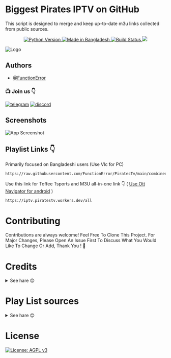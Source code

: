 
# Biggest Pirates IPTV on GitHub

This script is designed to merge and keep up-to-date m3u links collected from public sources.


<p align="center">

  <a href="https://www.python.org/">
    <img src="https://img.shields.io/badge/Made_With-Python_3.12%2B-blue"
         alt="Python Version">
  <a href="https://gitter.im/amitmerchant1990/electron-markdownify">
    <img src="https://img.shields.io/badge/Made%20in-Bangladesh_🇧🇩-green?colorA=%23ff0000&colorB=%23017e40&style=flat-square"
         alt="Made in Bangladesh">
  </a>
  <a href="https://github.com/FunctionError/PiratesTv/actions/workflows/main.yml">
    <img src="https://github.com/FunctionError/PiratesTv/actions/workflows/main.yml/badge.svg"
         alt="Build Status">
  </a>
<a href="https://hits.seeyoufarm.com"><img src="https://hits.seeyoufarm.com/api/count/incr/badge.svg?url=https%3A%2F%2Fgithub.com%2FFunctionError%2FPiratesTv&count_bg=%2379C83D&title_bg=%23555555&icon=&icon_color=%23E7E7E7&title=Visitors&edge_flat=false"/></a>

![Logo](https://i.ibb.co/nQQn7yx/Pirates-Tv-1.png)


## Authors

- [@FunctionError](https://www.github.com/githubmahin)

### 📺 Join us 👇

[![telegram](https://img.shields.io/badge/Telegram-2CA5E0?style=for-the-badge&logo=telegram&logoColor=white)](https://t.me/piratestv_ch)
[![discord](https://img.shields.io/badge/Discord-7289DA?style=for-the-badge&logo=discord&logoColor=white)](https://discord.gg/piratestv403)


## Screenshots

![App Screenshot](https://i.ibb.co/ssVqx8c/ssofvlc.png)


## Playlist Links 👇

Primarily focused on Bangladeshi users (Use Vlc for PC)

```bash
https://raw.githubusercontent.com/FunctionError/PiratesTv/main/combined_playlist.m3u
```
Use this link for Toffee Tsports and M3U all-in-one link 👇 ( [Use Ott Navigator for android](https://t.me/piratestvdb/2) )

```bash
https://iptv.piratestv.workers.dev/all
```

# Contributing

Contributions are always welcome! Feel Free To Clone This Project. For Major Changes, Please Open An Issue First To Discuss What You Would Like To Change Or Add, Thank You ! 🖤



# Credits
 <details close>
<summary> See hare 😍

</summary>

This repository collects m3u files collected from multiple public sources. There is no specific source here. If you think the m3u source used in this repository is yours, please open an issue and let us know, we will remove your source. We will always try to give you full credit, because I believe that everyone has the right to showcase their talent to this beautiful world.

   </details>

# Play List sources
 <details close>
<summary> See hare 😍

</summary>


- [@FunctionError](https://www.github.com/FunctionError)

- [@subir](https://github.com/subirkumarpaul/)

- [@HimelOP_Official](@HimelOP_Official)

- ### 

   </details>

# **License**
[![License: AGPL v3](https://img.shields.io/badge/License-AGPL_v3-blue.svg)](https://github.com/FunctionError/PiratesTv/blob/main/LICENSE)
